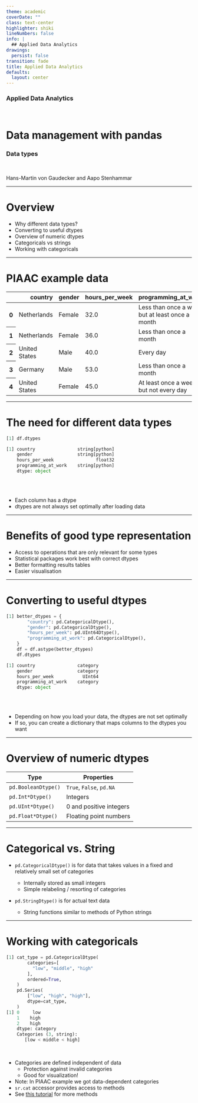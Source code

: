 ```yaml
---
theme: academic
coverDate: ""
class: text-center
highlighter: shiki
lineNumbers: false
info: |
  ## Applied Data Analytics
drawings:
  persist: false
transition: fade
title: Applied Data Analytics
defaults:
  layout: center
---
```


### Applied Data Analytics

<br>

# Data management with pandas

### Data types

<br>

Hans-Martin von Gaudecker and Aapo Stenhammar

---

# Overview

- Why different data types?
- Converting to useful dtypes
- Overview of numeric dtypes
- Categoricals vs strings
- Working with categoricals

---

# PIAAC example data

<table class="dataframe">
  <thead>
    <tr style="text-align: right;">
      <th></th>
      <th>country</th>
      <th>gender</th>
      <th>hours_per_week</th>
      <th>programming_at_work</th>
    </tr>
  </thead>
  <tbody>
    <tr>
      <th>0</th>
      <td>Netherlands</td>
      <td>Female</td>
      <td>32.0</td>
      <td>Less than once a week but at least once a month</td>
    </tr>
    <tr>
      <th>1</th>
      <td>Netherlands</td>
      <td>Female</td>
      <td>36.0</td>
      <td>Less than once a month</td>
    </tr>
    <tr>
      <th>2</th>
      <td>United States</td>
      <td>Male</td>
      <td>40.0</td>
      <td>Every day</td>
    </tr>
    <tr>
      <th>3</th>
      <td>Germany</td>
      <td>Male</td>
      <td>53.0</td>
      <td>Less than once a month</td>
    </tr>
    <tr>
      <th>4</th>
      <td>United States</td>
      <td>Female</td>
      <td>45.0</td>
      <td>At least once a week but not every day</td>
    </tr>
  </tbody>
</table>

---

# The need for different data types

<div class="grid grid-cols-2 gap-12">
<div>

```python
[1] df.dtypes

[1] country                string[python]
    gender                 string[python]
    hours_per_week                float32
    programming_at_work    string[python]
    dtype: object
```

</div>
<div>

<br/>
<br/>

- Each column has a dtype
- dtypes are not always set optimally after loading data

</div>
</div>

---

# Benefits of good type representation

- Access to operations that are only relevant for some types
- Statistical packages work best with correct dtypes
- Better formatting results tables
- Easier visualisation

---

# Converting to useful dtypes

<div class="flex">
<div>

```python
[1] better_dtypes = {
        "country": pd.CategoricalDtype(),
        "gender": pd.CategoricalDtype(),
        "hours_per_week": pd.UInt64Dtype(),
        "programming_at_work": pd.CategoricalDtype(),
    }
    df = df.astype(better_dtypes)
    df.dtypes

[1] country                category
    gender                 category
    hours_per_week           UInt64
    programming_at_work    category
    dtype: object
```

</div>
<div>

<br/>
<br/>

- Depending on how you load your data, the dtypes are not set optimally
- If so, you can create a dictionary that maps columns to the dtypes you want

</div>
</div>

---

# Overview of numeric dtypes

| Type                | Properties               |
| ------------------- | ------------------------ |
| `pd.BooleanDtype()` | `True`, `False`, `pd.NA` |
| `pd.Int*Dtype()`    | Integers                 |
| `pd.UInt*Dtype()`   | 0 and positive integers  |
| `pd.Float*Dtype()`  | Floating point numbers   |

---

# Categorical vs. String

- `pd.CategoricalDtype()` is for data that takes values in a fixed and relatively
  small set of categories
  - Internally stored as small integers
  - Simple relabeling / resorting of categories

- `pd.StringDtype()` is for actual text data
  - String functions similar to methods of Python strings

---

# Working with categoricals

<div class="flex gap-12">
<div>

```python
[1] cat_type = pd.CategoricalDtype(
        categories=[
          "low", "middle", "high"
        ],
        ordered=True,
    )
    pd.Series(
        ["low", "high", "high"],
        dtype=cat_type,
    )
[1] 0     low
    1    high
    2    high
    dtype: category
    Categories (3, string):
       [low < middle < high]
```

</div>
<div>

<br/>

- Categories are defined independent of data
  - Protection against invalid categories
  - Good for visualization!
- Note: In PIAAC example we got data-dependent categories
- `sr.cat` accessor provides access to methods
- See [this tutorial](https://pandas.pydata.org/docs/user_guide/categorical.html)
  for more methods

</div>
</div>
